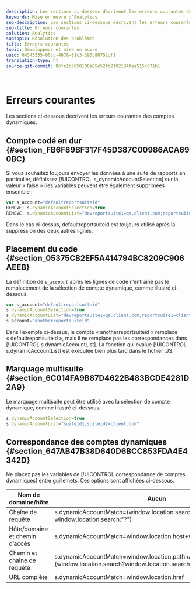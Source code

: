 ```yaml
---
description: Les sections ci-dessous décrivent les erreurs courantes des comptes dynamiques.
keywords: Mise en œuvre d’Analytics
seo-description: Les sections ci-dessous décrivent les erreurs courantes des comptes dynamiques.
seo-title: Erreurs courantes
solution: Analytics
subtopic: Résolution des problèmes
title: Erreurs courantes
topic: Développeur et mise en œuvre
uuid: 04345355-60cc-4678-81c3-390c86752df1
translation-type: ht
source-git-commit: 86fe1b3650100a05e52fb2102134fee515c871b1

---
```



# Erreurs courantes

Les sections ci-dessous décrivent les erreurs courantes des comptes dynamiques.

## Compte codé en dur {#section_FB6F89BF317F45D387C00986ACA690BC}

Si vous souhaitez toujours envoyer les données à une suite de rapports en particulier, définissez [!UICONTROL s_dynamicAccountSelection] sur la valeur « false » (les variables peuvent être également supprimées ensemble :

```js
var s_account="defaultreportsuiteid" 
REMOVE: s.dynamicAccountSelection=true 
REMOVE: s.dynamicAccountList="devreportsuite1=qa.client.com;reportsuite1=client.com" 
```

Dans le cas ci-dessus, defaultreportsuiteid est toujours utilisé après la suppression des deux autres lignes.

## Placement du code {#section_05375CB2EF5A414794BC8209C906AEEB}

La définition de *`s_account`* après les lignes de code n’entraîne pas le remplacement de la sélection de compte dynamique, comme illustré ci-dessous.

```js
var s_account="defaultreportsuiteid" 
s.dynamicAccountSelection=true 
s.dynamicAccountList="devreportsuite1=qa.client.com;reportsuite1=client.com" 
s_account="anotherreportsuiteid" 
```

Dans l’exemple ci-dessus, le compte « anotherreportsuiteid » remplace « defaultreportsuiteid », mais il ne remplace pas les correspondances dans [!UICONTROL s.dynamicAccountList]. La fonction qui évalue [!UICONTROL s.dynamicAccountList] est exécutée bien plus tard dans le fichier .JS.

## Marquage multisuite {#section_6C014FA9B87D4622B483BCDE4281D2A9}

Le marquage multisuite peut être utilisé avec la sélection de compte dynamique, comme illustré ci-dessous.

```js
s.dynamicAccountSelection=true 
s.dynamicAccountList="suiteid1,suiteid2=client.com" 
```

## Correspondance des comptes dynamiques {#section_647AB47B38D640D6BCC853FDA4E4342D}

Ne placez pas les variables de [!UICONTROL correspondance de comptes dynamiques] entre guillemets. Ces options sont affichées ci-dessous.

| Nom de domaine/hôte | Aucun |
|---|---|
| Chaîne de requête | s.dynamicAccountMatch=(window.location.search?window.location.search:"?") |
| Hôte/domaine et chemin d’accès | s.dynamicAccountMatch=window.location.host+window.lcation.pathname |
| Chemin et chaîne de requête | s.dynamicAccountMatch=window.location.pathname+(window.location.search?window.location.search""?") |
| URL complète | s.dynamicAccountMatch=window.location.href |

